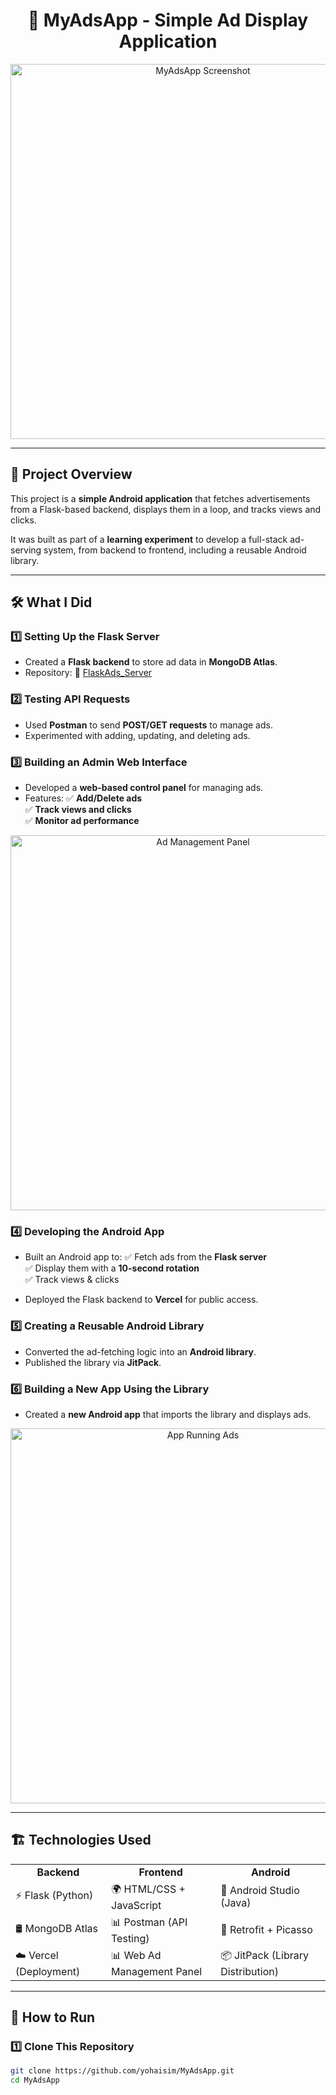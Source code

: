 <h1 align="center">📢 MyAdsApp - Simple Ad Display Application</h1>

<p align="center">
  <img src="https://your-image-link-here.jpg" width="600" alt="MyAdsApp Screenshot">
</p>

---

## 📌 Project Overview

This project is a **simple Android application** that fetches advertisements from a Flask-based backend, displays them in a loop, and tracks views and clicks.  

It was built as part of a **learning experiment** to develop a full-stack ad-serving system, from backend to frontend, including a reusable Android library.

---

## 🛠️ What I Did  

### 1️⃣ **Setting Up the Flask Server**
- Created a **Flask backend** to store ad data in **MongoDB Atlas**.
- Repository: 🔗 [FlaskAds_Server](https://github.com/yohaisim/FlaskAds_Server)
  
### 2️⃣ **Testing API Requests**
- Used **Postman** to send **POST/GET requests** to manage ads.  
- Experimented with adding, updating, and deleting ads.  

### 3️⃣ **Building an Admin Web Interface**
- Developed a **web-based control panel** for managing ads.  
- Features:
  ✅ **Add/Delete ads**  
  ✅ **Track views and clicks**  
  ✅ **Monitor ad performance**  

<p align="center">
  <img src="https://your-image-link-here.jpg" width="600" alt="Ad Management Panel">
</p>

### 4️⃣ **Developing the Android App**
- Built an Android app to:
  ✅ Fetch ads from the **Flask server**  
  ✅ Display them with a **10-second rotation**  
  ✅ Track views & clicks  

- Deployed the Flask backend to **Vercel** for public access.

### 5️⃣ **Creating a Reusable Android Library**
- Converted the ad-fetching logic into an **Android library**.
- Published the library via **JitPack**.

### 6️⃣ **Building a New App Using the Library**
- Created a **new Android app** that imports the library and displays ads.

<p align="center">
  <img src="https://your-image-link-here.jpg" width="600" alt="App Running Ads">
</p>

---

## 🏗️ Technologies Used  

<table align="center">
  <tr>
    <td align="center"><strong>Backend</strong></td>
    <td align="center"><strong>Frontend</strong></td>
    <td align="center"><strong>Android</strong></td>
  </tr>
  <tr>
    <td>⚡ Flask (Python)</td>
    <td>🌍 HTML/CSS + JavaScript</td>
    <td>📱 Android Studio (Java)</td>
  </tr>
  <tr>
    <td>🛢 MongoDB Atlas</td>
    <td>📊 Postman (API Testing)</td>
    <td>🔄 Retrofit + Picasso</td>
  </tr>
  <tr>
    <td>☁️ Vercel (Deployment)</td>
    <td>📊 Web Ad Management Panel</td>
    <td>📦 JitPack (Library Distribution)</td>
  </tr>
</table>

---

## 🚀 How to Run  

### 1️⃣ **Clone This Repository**
```bash
git clone https://github.com/yohaisim/MyAdsApp.git
cd MyAdsApp

